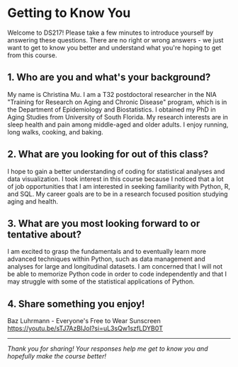 # Getting to Know You

Welcome to DS217! Please take a few minutes to introduce yourself by answering these questions. There are no right or wrong answers - we just want to get to know you better and understand what you're hoping to get from this course.

## 1. Who are you and what's your background?
My name is Christina Mu. I am a T32 postdoctoral researcher in the NIA "Training for Research on Aging and Chronic Disease" program, which is in the Department of Epidemiology and Biostatistics. I obtained my PhD in Aging Studies from University of South Florida. My research interests are in sleep health and pain among middle-aged and older adults. I enjoy running, long walks, cooking, and baking. 

## 2. What are you looking for out of this class?
I hope to gain a better understanding of coding for statistical analyses and data visualization. I took interest in this course because I noticed that a lot of job opportunities that I am interested in seeking familiarity with Python, R, and SQL. My career goals are to be in a research focused position studying aging and health.

## 3. What are you most looking forward to or tentative about?
I am excited to grasp the fundamentals and to eventually learn more advanced techniques within Python, such as data management and analyses for large and longitudinal datasets. I am concerned that I will not be able to memorize Python code in order to code independently and that I may struggle with some of the statistical applications of Python. 

## 4. Share something you enjoy!
Baz Luhrmann - Everyone's Free to Wear Sunscreen
https://youtu.be/sTJ7AzBIJoI?si=uL3sQw1szfLDYB0T

---

*Thank you for sharing! Your responses help me get to know you and hopefully make the course better!*